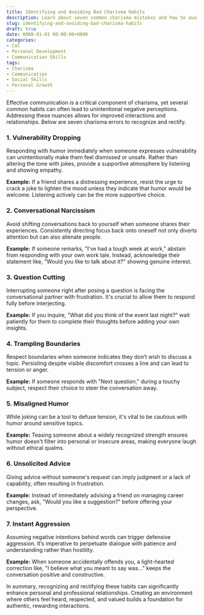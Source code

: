```yaml
---
title: Identifying and Avoiding Bad Charisma Habits 
description: Learn about seven common charisma mistakes and how to avoid them to enhance your interactions with others.
slug: identifying-and-avoiding-bad-charisma-habits
draft: true
date: 0000-01-01 00:00:00+0000
categories:
- CoC
- Personal Development
- Communication Skills
tags:
- Charisma
- Communication
- Social Skills
- Personal Growth
---
```


Effective communication is a critical component of charisma, yet several common habits can often lead to unintentional negative perceptions. Addressing these nuances allows for improved interactions and relationships. Below are seven charisma errors to recognize and rectify.

### 1. Vulnerability Dropping

Responding with humor immediately when someone expresses vulnerability can unintentionally make them feel dismissed or unsafe. Rather than altering the tone with jokes, provide a supportive atmosphere by listening and showing empathy.

**Example:** If a friend shares a distressing experience, resist the urge to crack a joke to lighten the mood unless they indicate that humor would be welcome. Listening actively can be the more supportive choice.

### 2. Conversational Narcissism

Avoid shifting conversations back to yourself when someone shares their experiences. Consistently directing focus back onto oneself not only diverts attention but can also alienate people.

**Example:** If someone remarks, "I’ve had a tough week at work," abstain from responding with your own work tale. Instead, acknowledge their statement like, "Would you like to talk about it?" showing genuine interest.

### 3. Question Cutting

Interrupting someone right after posing a question is facing the conversational partner with frustration. It's crucial to allow them to respond fully before interjecting.

**Example:** If you inquire, "What did you think of the event last night?" wait patiently for them to complete their thoughts before adding your own insights.

### 4. Trampling Boundaries

Respect boundaries when someone indicates they don’t wish to discuss a topic. Persisting despite visible discomfort crosses a line and can lead to tension or anger.

**Example:** If someone responds with "Next question," during a touchy subject, respect their choice to steer the conversation away.

### 5. Misaligned Humor

While joking can be a tool to defuse tension, it's vital to be cautious with humor around sensitive topics.

**Example:** Teasing someone about a widely recognized strength ensures humor doesn't filter into personal or insecure areas, making everyone laugh without ethical qualms.

### 6. Unsolicited Advice

Giving advice without someone's request can imply judgment or a lack of capability, often resulting in frustration.

**Example:** Instead of immediately advising a friend on managing career changes, ask, "Would you like a suggestion?" before offering your perspective.

### 7. Instant Aggression

Assuming negative intentions behind words can trigger defensive aggression. It’s imperative to perpetuate dialogue with patience and understanding rather than hostility.

**Example:** When someone accidentally offends you, a light-hearted correction like, "I believe what you meant to say was..." keeps the conversation positive and constructive.

In summary, recognizing and rectifying these habits can significantly enhance personal and professional relationships. Creating an environment where others feel heard, respected, and valued builds a foundation for authentic, rewarding interactions.
